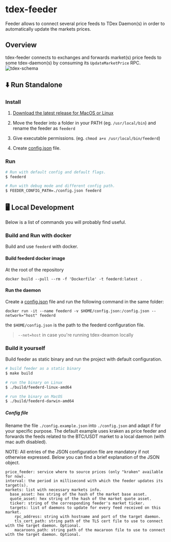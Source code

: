 # tdex-feeder

Feeder allows to connect several price feeds to TDex Daemon(s) in order to automatically update the markets prices.

## Overview

tdex-feeder connects to exchanges and forwards market(s) price feeds to some tdex-daemon(s) by consuming its `UpdateMarketPrice` RPC.
![tdex-schema](./tdexfeeder.png)

## ⬇️ Run  Standalone

### Install

1. [Download the latest release for MacOS or Linux](https://github.com/tdex-network/tdex-feeder/releases)

2. Move the feeder into a folder in your PATH (eg. `/usr/local/bin`) and rename the feeder as `feederd`

3. Give executable permissions. (eg. `chmod a+x /usr/local/bin/feederd`)

4. Create [config.json](#config-file) file.

### Run
```sh
# Run with default config and default flags.
$ feederd

# Run with debug mode and different config path.
$ FEEDER_CONFIG_PATH=./config.json feederd 
```

## 🖥 Local Development

Below is a list of commands you will probably find useful.

### Build and Run with docker

Build and use `feederd` with docker.

#### Build feederd docker image

At the root of the repository
```
docker build --pull --rm -f 'Dockerfile' -t feederd:latest . 
```

#### Run the daemon

Create a [config.json](#config-file) file 
and run the following command in the same folder:
```
docker run -it --name feederd -v $HOME/config.json:/config.json --network="host" feederd
```
the `$HOME/config.json` is the path to the feederd configuration file. 

> `--net=host` in case you're running tdex-deamon locally

### Build it yourself

Build feeder as static binary and run the project with default configuration.

```sh
# build feeder as a static binary
$ make build

# run the binary on Linux
$ ./build/feederd-linux-amd64

# run the binary on MacOS
$ ./build/feederd-darwin-amd64
```

##### Config file

Rename the file `./config.example.json` into `./config.json` 
and adapt if for your specific purpose. The default example
uses kraken as price feeder and forwards the feeds related to the BTC/USDT market to a local daemon (with mac auth disabled).

NOTE: All entries of the JSON configuration file are mandatory if not otherwise expressed. Below you can find a brief explanation of the JSON object.

```
price_feeder: service where to source prices (only "kraken" available for now).
interval: the period in millisecond with which the feeder updates its target(s).
markets: list with necessary markets info.
  base_asset: hex string of the hash of the market base asset.
  quote_asset: hex string of the hash of the market quote asset.
  ticker: string of the corresponding feeder's market ticker.
  targets: list of daemons to update for every feed received on this market.
    rpc_address: string with hostname and port of the target daemon.
    tls_cert_path: string path of the TLS cert file to use to connect with the target daemon. Optional.
    macaroons_path: string path of the macaroon file to use to connect with the target daemon. Optional.
```